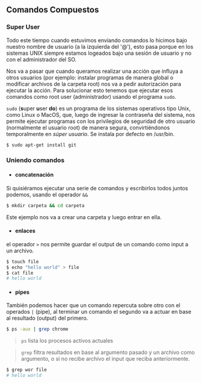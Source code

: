 ## Comandos Compuestos

### Super User

Todo este tiempo cuando estuvimos enviando comandos lo hicimos bajo nuestro nombre de usuario (a la izquierda del '@'), esto pasa porque en los sistemas UNIX siempre estamos logeados bajo una sesión de usuario y no con el administrador del SO.

Nos va a pasar que cuando queramos realizar una acción que influya a otros usuarios (por ejemplo: instalar programas de manera global o modificar archivos de la carpeta root) nos va a pedir autorización para ejecutar la acción. Para solucionar esto tenemos que ejecutar esos comandos como root user (administrador) usando el programa `sudo`.

`sudo` (**s**uper **u**ser **do**​) es un programa de los sistemas operativos tipo Unix, como Linux o MacOS, que, luego de ingresar la contraseña del sistema, nos permite ejecutar programas con los privilegios de seguridad de otro usuario (normalmente el usuario root) de manera segura, convirtiéndonos temporalmente en _súper usuario_. Se instala por defecto en /usr/bin.

``` bash
$ sudo apt-get install git
```

### Uniendo comandos

* #### concatenación
  
Si quisiéramos ejecutar una serie de comandos y escribirlos todos juntos podemos, usando el operador `&&`

``` bash
$ mkdir carpeta && cd carpeta
```

Este ejemplo nos va a crear una carpeta y luego entrar en ella.

* #### enlaces

el operador `>` nos permite guardar el output de un comando como input a un archivo.

``` bash
$ touch file
$ echo "hello world" > file
$ cat file
# hello world
```

* #### pipes

También podemos hacer que un comando repercuta sobre otro con el operados `|` (pipe), al terminar un comando el segundo va a actuar en base al resultado (output) del primero.

``` bash
$ ps -aux | grep chrome
```

> `ps` lista los procesos activos actuales 

> `grep` filtra resultados en base al argumento pasado y un archivo como argumento, o si no recibe archivo el input que reciba anteriormente.

``` bash
$ grep wor file
# hello world
```
